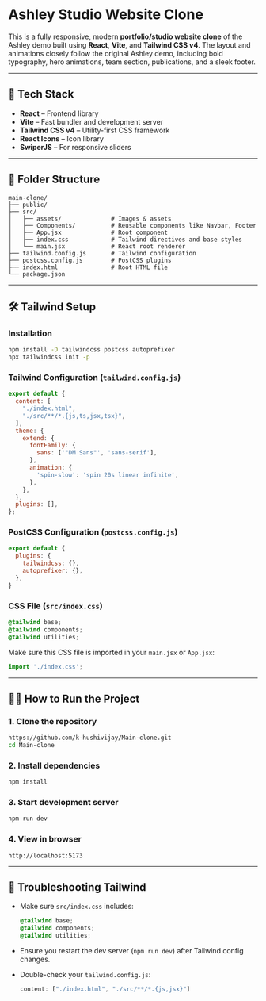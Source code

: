 # Ashley Studio Website Clone

This is a fully responsive, modern **portfolio/studio website clone** of the Ashley demo built using **React**, **Vite**, and **Tailwind CSS v4**. The layout and animations closely follow the original Ashley demo, including bold typography, hero animations, team section, publications, and a sleek footer.

---

## 🚀 Tech Stack

- **React** – Frontend library
- **Vite** – Fast bundler and development server
- **Tailwind CSS v4** – Utility-first CSS framework
- **React Icons** – Icon library
- **SwiperJS** – For responsive sliders

---

## 📁 Folder Structure

```
main-clone/
├── public/
├── src/
│   ├── assets/              # Images & assets
│   ├── Components/          # Reusable components like Navbar, Footer
│   ├── App.jsx              # Root component
│   ├── index.css            # Tailwind directives and base styles
│   └── main.jsx             # React root renderer
├── tailwind.config.js       # Tailwind configuration
├── postcss.config.js        # PostCSS plugins
├── index.html               # Root HTML file
└── package.json
```

---

## 🛠 Tailwind Setup

### Installation

```bash
npm install -D tailwindcss postcss autoprefixer
npx tailwindcss init -p
```

### Tailwind Configuration (`tailwind.config.js`)

```js
export default {
  content: [
    "./index.html",
    "./src/**/*.{js,ts,jsx,tsx}",
  ],
  theme: {
    extend: {
      fontFamily: {
        sans: ['"DM Sans"', 'sans-serif'],
      },
      animation: {
        'spin-slow': 'spin 20s linear infinite',
      },
    },
  },
  plugins: [],
};
```

### PostCSS Configuration (`postcss.config.js`)

```js
export default {
  plugins: {
    tailwindcss: {},
    autoprefixer: {},
  },
}
```

### CSS File (`src/index.css`)

```css
@tailwind base;
@tailwind components;
@tailwind utilities;
```

Make sure this CSS file is imported in your `main.jsx` or `App.jsx`:

```js
import './index.css';
```

---

## 🧑‍💻 How to Run the Project

### 1. Clone the repository

```bash
https://github.com/k-hushivijay/Main-clone.git
cd Main-clone
```

### 2. Install dependencies

```bash
npm install
```

### 3. Start development server

```bash
npm run dev
```

### 4. View in browser

```
http://localhost:5173
```

---

## 🧪 Troubleshooting Tailwind

- Make sure `src/index.css` includes:
  ```css
  @tailwind base;
  @tailwind components;
  @tailwind utilities;
  ```

- Ensure you restart the dev server (`npm run dev`) after Tailwind config changes.

- Double-check your `tailwind.config.js`:
  ```js
  content: ["./index.html", "./src/**/*.{js,jsx}"]
  ```



